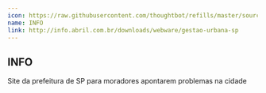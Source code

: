 ```yaml
---
icon: https://raw.githubusercontent.com/thoughtbot/refills/master/source/images/placeholder_logo_2.png
name: INFO
link: http://info.abril.com.br/downloads/webware/gestao-urbana-sp
---
```


## INFO

Site da prefeitura de SP para moradores apontarem problemas na cidade
